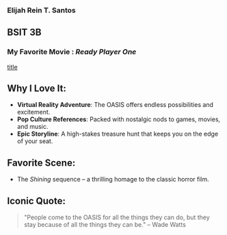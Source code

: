 ### Elijah Rein T. Santos
## BSIT 3B 

### My Favorite Movie  : *Ready Player One*
[title](https://www.imdb.com/title/tt1677720/)
	

## Why I Love It:
- **Virtual Reality Adventure**: The OASIS offers endless possibilities and excitement.
- **Pop Culture References**: Packed with nostalgic nods to games, movies, and music.
- **Epic Storyline**: A high-stakes treasure hunt that keeps you on the edge of your seat.

## Favorite Scene:
- The *Shining* sequence – a thrilling homage to the classic horror film. 

## Iconic Quote:
> "People come to the OASIS for all the things they can do, but they stay because of all the things they can be." – Wade Watts
